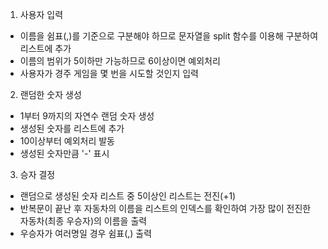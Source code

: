 1. 사용자 입력
- 이름을 쉼표(,)를 기준으로 구분해야 하므로 문자열을 split 함수를 이용해 구분하여 리스트에 추가
- 이름의 범위가 5이하만 가능하므로 6이상이면 예외처리
- 사용자가 경주 게임을 몇 번을 시도할 것인지 입력

2. 랜덤한 숫자 생성
- 1부터 9까지의 자연수 랜덤 숫자 생성
- 생성된 숫자를 리스트에 추가
- 10이상부터 예외처리 발동
- 생성된 숫자만큼 '-' 표시

3. 승자 결정
- 랜덤으로 생성된 숫자 리스트 중 5이상인 리스트는 전진(+1)
- 반복문이 끝난 후 자동차의 이름을 리스트의 인덱스를 확인하여 가장 많이 전진한 자동차(최종 우승자)의 이름을 출력
- 우승자가 여러명일 경우 쉼표(,) 출력